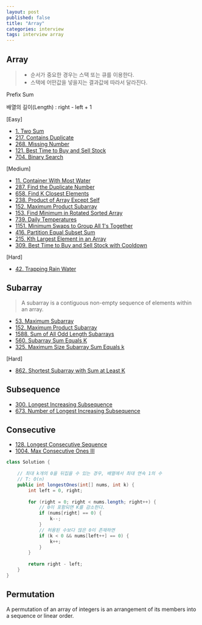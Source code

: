 ```yaml
---
layout: post
published: false
title: "Array"
categories: interview
tags: interview array
---
```


## Array
> - 순서가 중요한 경우는 스택 또는 큐를 이용한다.
> - 스택에 어떤값을 넣을지는 결과값에 따라서 달라진다.

Prefix Sum

배열의 길이(Length) : right - left + 1

[Easy]
- [1. Two Sum](https://leetcode.com/problems/two-sum/)
- [217. Contains Duplicate](https://leetcode.com/problems/contains-duplicate/)
- [268. Missing Number](https://leetcode.com/problems/missing-number/)
- [121. Best Time to Buy and Sell Stock](https://leetcode.com/problems/best-time-to-buy-and-sell-stock/)
- [704. Binary Search](https://leetcode.com/problems/binary-search/)

[Medium]
- [11. Container With Most Water](https://leetcode.com/problems/container-with-most-water/)
- [287. Find the Duplicate Number](https://leetcode.com/problems/find-the-duplicate-number/)
- [658. Find K Closest Elements](https://leetcode.com/problems/find-k-closest-elements/)
- [238. Product of Array Except Self](https://leetcode.com/problems/product-of-array-except-self/)
- [152. Maximum Product Subarray](https://leetcode.com/problems/maximum-product-subarray/)
- [153. Find Minimum in Rotated Sorted Array](https://leetcode.com/problems/find-minimum-in-rotated-sorted-array/)
- [739. Daily Temperatures](https://leetcode.com/problems/daily-temperatures/)
- [1151. Minimum Swaps to Group All 1's Together](https://leetcode.com/problems/minimum-swaps-to-group-all-1s-together/)
- [416. Partition Equal Subset Sum](https://leetcode.com/problems/partition-equal-subset-sum/)
- [215. Kth Largest Element in an Array](https://leetcode.com/problems/kth-largest-element-in-an-array/)
- [309. Best Time to Buy and Sell Stock with Cooldown](https://leetcode.com/problems/best-time-to-buy-and-sell-stock-with-cooldown/)

[Hard]
- [42. Trapping Rain Water](https://leetcode.com/problems/trapping-rain-water)

## Subarray
> A subarray is a contiguous non-empty sequence of elements within an array.

- [53. Maximum Subarray](https://leetcode.com/problems/maximum-subarray/)
- [152. Maximum Product Subarray](https://leetcode.com/problems/maximum-product-subarray/)
- [1588. Sum of All Odd Length Subarrays](https://leetcode.com/problems/sum-of-all-odd-length-subarrays/)
- [560. Subarray Sum Equals K](https://leetcode.com/problems/subarray-sum-equals-k/)
- [325. Maximum Size Subarray Sum Equals k](https://leetcode.com/problems/maximum-size-subarray-sum-equals-k/)

[Hard]
- [862. Shortest Subarray with Sum at Least K](https://leetcode.com/problems/shortest-subarray-with-sum-at-least-k/)

## Subsequence

- [300. Longest Increasing Subsequence](https://leetcode.com/problems/longest-increasing-subsequence/)
- [673. Number of Longest Increasing Subsequence](https://leetcode.com/problems/number-of-longest-increasing-subsequence/)

## Consecutive

- [128. Longest Consecutive Sequence](https://leetcode.com/problems/longest-consecutive-sequence/)
- [1004. Max Consecutive Ones III](https://leetcode.com/problems/max-consecutive-ones-iii/)
```java
class Solution {
    
    // 최대 k개의 0을 뒤집을 수 있는 경우, 배열에서 최대 연속 1의 수
    // T: O(n)
    public int longestOnes(int[] nums, int k) {
        int left = 0, right;
        
        for (right = 0; right < nums.length; right++) {
            // 0이 포함되면 K를 감소한다.
            if (nums[right] == 0) {
                k--;
            }
            // 허용된 수보다 많은 0이 존재하면
            if (k < 0 && nums[left++] == 0) {
                k++;
            }
        }     
        
        return right - left;
    }
}
```

## Permutation
A permutation of an array of integers is an arrangement of its members into a sequence or linear order.